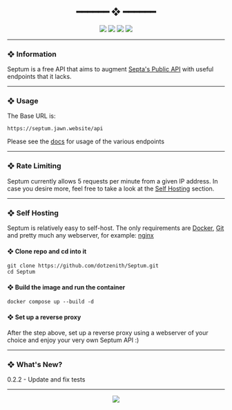 <h2 align="center"> ━━━━━━  ❖  ━━━━━━ </h2>

<!-- BADGES -->
<div align="center">
   <p></p>

   <img src="https://img.shields.io/github/stars/dotzenith/Septum?color=DDB6F2&labelColor=302D41&style=for-the-badge">

   <img src="https://img.shields.io/github/forks/dotzenith/Septum?color=F8BD96&labelColor=302D41&style=for-the-badge">

   <img src="https://img.shields.io/github/actions/workflow/status/dotzenith/Septum/deploy.yml?branch=main&color=89b4fa&labelColor=302D41&style=for-the-badge&label=Deployment"/>

   <img src="https://img.shields.io/github/actions/workflow/status/dotzenith/Septum/test.yml?branch=main&color=ABE9B3&labelColor=302D41&style=for-the-badge&label=Tests"/>
   <br>
</div>

<p/>

---

### ❖ Information

Septum is a free API that aims to augment [Septa's Public API](https://www3.septa.org/) with useful endpoints that it lacks.

---

### ❖ Usage

The Base URL is:
```
https://septum.jawn.website/api
```

Please see the [docs](https://septum.jawn.website/) for usage of the various endpoints

---

### ❖ Rate Limiting

Septum currently allows 5 requests per minute from a given IP address. In case you desire more, feel free to take a look at the [Self Hosting](#Self-Hosting) section.

---

### ❖ Self Hosting

Septum is relatively easy to self-host. The only requirements are [Docker](https://www.docker.com/), [Git](https://git-scm.com/) and pretty much any webserver, for example: [nginx](https://www.nginx.com/)

#### ❖ Clone repo and cd into it

```
git clone https://github.com/dotzenith/Septum.git
cd Septum
```

<b></b>

#### ❖ Build the image and run the container

```
docker compose up --build -d
```

#### ❖ Set up a reverse proxy

After the step above, set up a reverse proxy using a webserver of your choice and enjoy your very own Septum API :)

---

### ❖ What's New?

0.2.2 - Update and fix tests

---

<div align="center">

   <img src="https://img.shields.io/static/v1.svg?label=License&message=MIT&color=F5E0DC&labelColor=302D41&style=for-the-badge">

</div>
